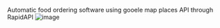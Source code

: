 Automatic food ordering software using gooele map places API through RapidAPI
![image](https://github.com/user-attachments/assets/cb9e5556-b453-412a-aacb-453bbf38472b)
